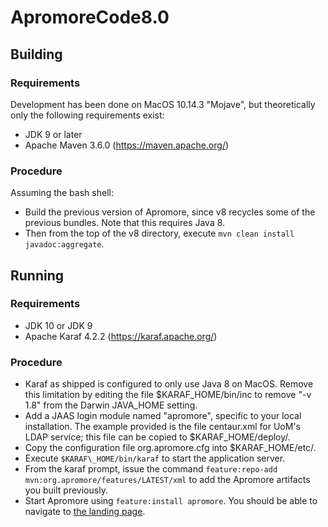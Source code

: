 # ApromoreCode8.0

## Building
### Requirements
Development has been done on MacOS 10.14.3 "Mojave", but theoretically only the following requirements exist:
- JDK 9 or later
- Apache Maven 3.6.0 (https://maven.apache.org/)

### Procedure
Assuming the bash shell:
- Build the previous version of Apromore, since v8 recycles some of the previous bundles.  Note that this requires Java 8.
- Then from the top of the v8 directory, execute `mvn clean install javadoc:aggregate`.

## Running
### Requirements
- JDK 10 or JDK 9
- Apache Karaf 4.2.2 (https://karaf.apache.org/)

### Procedure
- Karaf as shipped is configured to only use Java 8 on MacOS.  Remove this limitation by editing the file $KARAF\_HOME/bin/inc to remove "-v 1.8" from the Darwin JAVA\_HOME setting.
- Add a JAAS login module named "apromore", specific to your local installation.  The example provided is the file centaur.xml for UoM's LDAP service; this file can be copied to $KARAF\_HOME/deploy/.
- Copy the configuration file org.apromore.cfg into $KARAF\_HOME/etc/.
- Execute `$KARAF\_HOME/bin/karaf` to start the application server.
- From the karaf prompt, issue the command `feature:repo-add mvn:org.apromore/features/LATEST/xml` to add the Apromore artifacts you built previously.
- Start Apromore using `feature:install apromore`.  You should be able to navigate to [the landing page](http://localhost:8181/index.zul).

